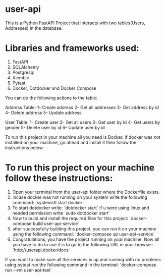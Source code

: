 # user-api

<p>This is a Python FastAPI Project that interacts with two tables(Users, Addresses) in the database.
</p>

# Libraries and frameworks used:

<ol>
<li>FastAPI  </li>
<li>SQLAlchemy </li>
<li>Postgresql </li>
<li>Alembic </li>
<li>Pytest </li>
<li>Docker, Dotdocker and Docker Compose</li>
</ol>

You can do the following actions to the table:

Address Table:
1- Create address
2- Get all addresses
3- Get address by id
4- Delete address
5- Update address

User Table:
1- Create user
2- Get all users
3- Get user by id
4- Get users by gender
5- Delete user by id
6- Update user by id


<p>To run this project in your machine all you need is Docker. If docker was not installed on your machine, go ahead and install it then follow the instructions below.</p>

# To run this project on your machine follow these instructions:
<ol>
<li>Open your terminal from the user-api folder where the Dockerfile exists.
<li>Incase docker was not running on your system write the following command: `systemctl start docker` 
<li>To start dotdocker write: `dotdocker start` if u were using linux and needed permission write `sudo dotdocker start`
<li>Now to build and install the required files for this project: `docker-compose build user-api-service`
<li>after successfully building this project, you can run it on your machine using the following command: `docker-compose up user-api-service`
<li>Congratulations, you have the project running on your machine. Now all you have to do to use it is to go to the following URL in your browser: `http://userapi.docker/docs` 
</ol>
<p>
If you want to make sure all the services is up and running with no problems using pytest run the following command in the terminal:
`docker-compose run --rm user-api-test`
</p>
